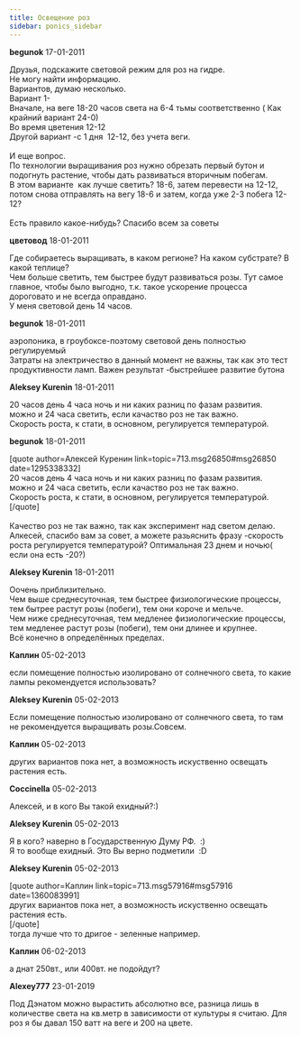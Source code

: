 ```yaml
---
title: Освещение роз
sidebar: ponics_sidebar
---
```


**begunok** 17-01-2011

Друзья, подскажите световой режим для роз на гидре.<br />Не могу найти информацию.<br />Вариантов, думаю несколько.<br />Вариант 1- <br />Вначале, на веге 18-20 часов света на 6-4 тьмы соответственно ( Как крайний вариант 24-0)<br />Во время цветения 12-12<br />Другой вариант -с 1 дня&nbsp; 12-12, без учета веги.<br /><br />И еще вопрос. <br />По технологии выращивания роз нужно обрезать первый бутон и подогнуть растение, чтобы дать развиваться вторичным побегам.<br />В этом варианте&nbsp; как лучше светить? 18-6, затем перевести на 12-12, потом снова отправлять на вегу 18-6 и затем, когда уже 2-3 побега 12-12?<br /><br />Есть правило какое-нибудь? Спасибо всем за советы

**цветовод** 18-01-2011

Где собираетесь выращивать, в каком регионе? На каком субстрате? В какой теплице?<br />Чем больше светить, тем быстрее будут развиваться розы. Тут самое главное, чтобы было выгодно, т.к. такое ускорение процесса дороговато и не всегда оправдано.<br />У меня световой день 14 часов.<br />

**begunok** 18-01-2011

аэропоника, в гроубоксе-поэтому световой день полностью регулируемый<br />Затраты на электричество в данный момент не важны, так как это тест продуктивности ламп. Важен результат -быстрейшее развитие бутона

**Aleksey Kurenin** 18-01-2011

20 часов день 4 часа ночь и ни каких разниц по фазам развития. <br />можно и 24 часа светить, если качаство роз не так важно.<br />Скорость роста, к стати, в основном, регулируется температурой.

**begunok** 18-01-2011

[quote author=Алексей Куренин link=topic=713.msg26850#msg26850 date=1295338332]<br />20 часов день 4 часа ночь и ни каких разниц по фазам развития. <br />можно и 24 часа светить, если качаство роз не так важно.<br />Скорость роста, к стати, в основном, регулируется температурой.<br />[/quote]<br /><br />Качество роз не так важно, так как эксперимент над светом делаю. Алкесей, спасибо вам за совет, а можете разьяснить фразу -скорость роста регулируется температурой? Оптимальная 23 днем и ночью( если она есть -20?)

**Aleksey Kurenin** 18-01-2011

Оочень приблизительно.<br />Чем выше среднесуточная, тем быстрее физиологические процессы, тем бытрее растут розы (побеги), тем они короче и мельче.<br />Чем ниже среднесуточная, тем медленее физиологические процессы, тем медленее растут розы (побеги), тем они длинее и крупнее.<br />Всё конечно в определённых пределах.<br />

**Каплин** 05-02-2013

если помещение полностью изолировано от солнечного света, то какие лампы рекомендуется использовать?

**Aleksey Kurenin** 05-02-2013

Если помещение полностью изолировано от солнечного света, то там не рекомендуется выращивать розы.Совсем.

**Каплин** 05-02-2013

других вариантов пока нет, а возможность искуственно освещать растения есть.

**Coccinella** 05-02-2013

Алексей, и в кого Вы такой ехидный?:)

**Aleksey Kurenin** 05-02-2013

Я в кого? наверно в Государственную Думу РФ.&nbsp; :)<br />Я то вообще ехидный. Это Вы верно подметили&nbsp; :D

**Aleksey Kurenin** 05-02-2013

[quote author=Каплин link=topic=713.msg57916#msg57916 date=1360083991]<br />других вариантов пока нет, а возможность искуственно освещать растения есть.<br />[/quote]<br />тогда лучше что то дригое - зеленные например. 

**Каплин** 06-02-2013

а днат 250вт., или 400вт. не подойдут?

**Alexey777** 23-01-2019

Под Дэнатом можно вырастить абсолютно все, разница лишь в количестве света на кв.метр в зависимости от культуры я считаю. Для роз я бы давал 150 ватт на веге и 200 на цвете.


